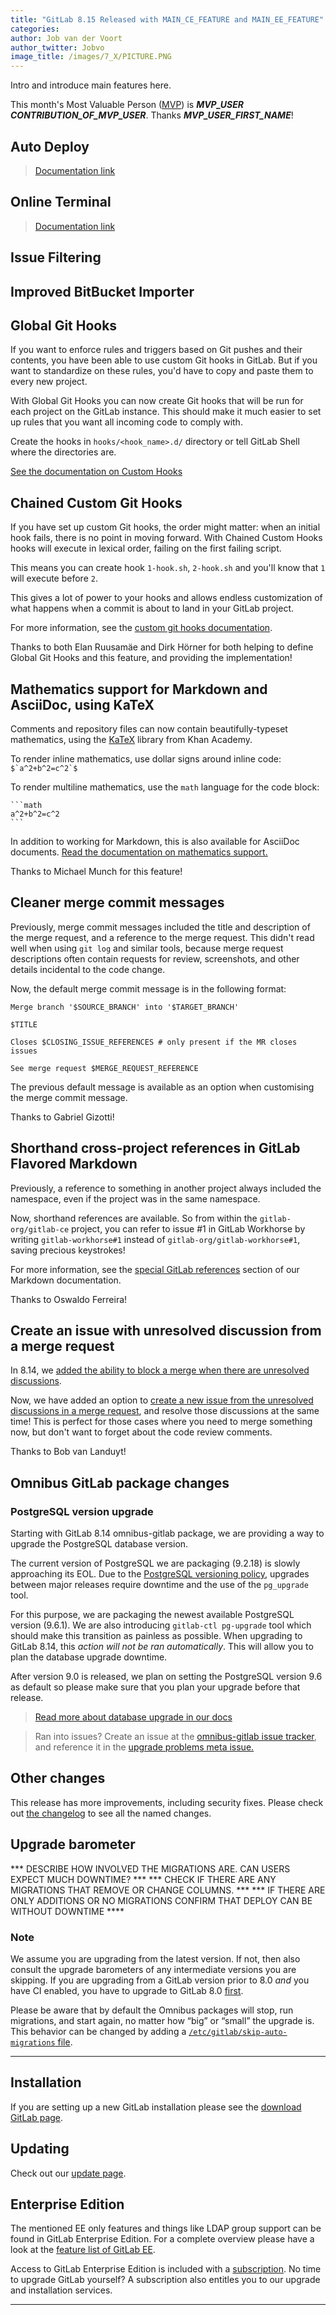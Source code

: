 ```yaml
---
title: "GitLab 8.15 Released with MAIN_CE_FEATURE and MAIN_EE_FEATURE"
categories:
author: Job van der Voort
author_twitter: Jobvo
image_title: /images/7_X/PICTURE.PNG
---
```


Intro and introduce main features here.

This month's Most Valuable Person ([MVP](https://about.gitlab.com/mvp/)) is ***MVP_USER*** ***CONTRIBUTION_OF_MVP_USER***.
Thanks ***MVP_USER_FIRST_NAME***!

<!--more-->

## Auto Deploy

> [Documentation link](link)

## Online Terminal

> [Documentation link](link)

## Issue Filtering

## Improved BitBucket Importer

## Global Git Hooks

If you want to enforce rules and triggers based on Git pushes and their
contents, you have been able to use custom Git hooks in GitLab. But if you
want to standardize on these rules, you'd have to copy and paste them
to every new project.

With Global Git Hooks you can now create Git hooks that will be run
for each project on the GitLab instance. This should make it much easier
to set up rules that you want all incoming code to comply with.

Create the hooks in `hooks/<hook_name>.d/` directory or tell GitLab Shell where the directories are.

[See the documentation on Custom Hooks](https://docs.gitlab.com/ce/administration/custom_hooks.html)


## Chained Custom Git Hooks

If you have set up custom Git hooks, the order might matter: when an initial
hook fails, there is no point in moving forward. With Chained Custom Hooks
hooks will execute in lexical order, failing on the first failing script.

This means you can create hook `1-hook.sh`, `2-hook.sh` and you'll know that
`1` will execute before `2`.

This gives a lot of power to your hooks and allows endless customization of
what happens when a commit is about to land in your GitLab project.

For more information, see the [custom git hooks documentation](https://docs.gitlab.com/ce/administration/custom_hooks.html#chained-hooks-support).

Thanks to both Elan Ruusamäe and Dirk Hörner for both helping to define Global Git Hooks and this feature, and providing the implementation!

## Mathematics support for Markdown and AsciiDoc, using KaTeX

Comments and repository files can now contain beautifully-typeset mathematics, using the [KaTeX](https://khan.github.io/KaTeX/) library from Khan Academy.

To render inline mathematics, use dollar signs around inline code: ```$`a^2+b^2=c^2`$```

To render multiline mathematics, use the `math` language for the code block:

    ```math
    a^2+b^2=c^2
    ```

In addition to working for Markdown, this is also available for AsciiDoc documents. [Read the documentation on mathematics support.](https://docs.gitlab.com/ce/user/markdown.html#math)

Thanks to Michael Munch for this feature!

## Cleaner merge commit messages

Previously, merge commit messages included the title and description of the merge request, and a reference to the merge request. This didn't read well when using `git log` and similar tools, because merge request descriptions often contain requests for review, screenshots, and other details incidental to the code change.

Now, the default merge commit message is in the following format:

    Merge branch '$SOURCE_BRANCH' into '$TARGET_BRANCH'

    $TITLE

    Closes $CLOSING_ISSUE_REFERENCES # only present if the MR closes issues

    See merge request $MERGE_REQUEST_REFERENCE

The previous default message is available as an option when customising the merge commit message.

Thanks to Gabriel Gizotti!

## Shorthand cross-project references in GitLab Flavored Markdown

Previously, a reference to something in another project always included the namespace, even if the project was in the same namespace.

Now, shorthand references are available. So from within the `gitlab-org/gitlab-ce` project, you can refer to issue #1 in GitLab Workhorse by writing `gitlab-workhorse#1` instead of `gitlab-org/gitlab-workhorse#1`, saving precious keystrokes!

For more information, see the [special GitLab references](https://docs.gitlab.com/ce/user/markdown.html#special-gitlab-references) section of our Markdown documentation.

Thanks to Oswaldo Ferreira!

## Create an issue with unresolved discussion from a merge request

In 8.14, we [added the ability to block a merge when there are unresolved discussions](https://about.gitlab.com/2016/11/22/gitlab-8-14-released/#prevent-merge-until-review-is-done).

Now, we have added an option to [create a new issue from the unresolved discussions in a merge request](https://docs.gitlab.com/ce/user/project/merge_requests/merge_request_discussion_resolution.html#move-all-unresolved-discussions-in-a-merge-request-to-an-issue), and resolve those discussions at the same time! This is perfect for those cases where you need to merge something now, but don't want to forget about the code review comments.

Thanks to Bob van Landuyt!

## Omnibus GitLab package changes

### PostgreSQL version upgrade

Starting with GitLab 8.14 omnibus-gitlab package, we are providing a way to
upgrade the PostgreSQL database version.

The current version of PostgreSQL we are packaging (9.2.18) is slowly
approaching its EOL. Due to the [PostgreSQL versioning policy](https://www.postgresql.org/support/versioning/),
upgrades between major releases require downtime and the use of the `pg_upgrade` tool.

For this purpose, we are packaging the newest available PostgreSQL version (9.6.1).
We are also introducing `gitlab-ctl pg-upgrade` tool which should make this
transition as painless as possible.
When upgrading to GitLab 8.14, this *action will not be ran automatically*.
This will allow you to plan the database upgrade downtime.

After version 9.0 is released, we plan on setting the PostgreSQL version 9.6 as
default so please make sure that you plan your upgrade before that release.

> [Read more about database upgrade in our docs](https://docs.gitlab.com/omnibus/maintenance/README.html#upgrade-postgresql-database)


> Ran into issues? Create an issue at the [omnibus-gitlab issue tracker](https://gitlab.com/gitlab-org/omnibus-gitlab/issues),
and reference it in the [upgrade problems meta issue.](https://gitlab.com/gitlab-org/omnibus-gitlab/issues/1783)


## Other changes

This release has more improvements, including security fixes. Please check out
[the changelog] to see all the named changes.

[the changelog]: https://gitlab.com/gitlab-org/gitlab-ce/blob/master/CHANGELOG.md

## Upgrade barometer


*** DESCRIBE HOW INVOLVED THE MIGRATIONS ARE. CAN USERS EXPECT MUCH DOWNTIME? ***
*** CHECK IF THERE ARE ANY MIGRATIONS THAT REMOVE OR CHANGE COLUMNS. ***
*** IF THERE ARE ONLY ADDITIONS OR NO MIGRATIONS CONFIRM THAT DEPLOY CAN BE WITHOUT DOWNTIME ****


### Note

We assume you are upgrading from the latest version. If not, then also consult the upgrade barometers of any intermediate versions you are skipping.
If you are upgrading from a GitLab version prior to 8.0 *and* you have CI enabled, you have to upgrade to GitLab 8.0 [first](https://about.gitlab.com/2015/09/22/gitlab-8-0-released/).

Please be aware that by default the Omnibus packages will stop, run migrations,
and start again, no matter how “big” or “small” the upgrade is. This behavior
can be changed by adding a [`/etc/gitlab/skip-auto-migrations`
file](http://doc.gitlab.com/omnibus/update/README.html).

----

## Installation

If you are setting up a new GitLab installation please see the
[download GitLab page](https://about.gitlab.com/installation/).

## Updating

Check out our [update page](https://about.gitlab.com/update/).

## Enterprise Edition

The mentioned EE only features and things like LDAP group support can be found in GitLab Enterprise Edition.
For a complete overview please have a look at the [feature list of GitLab EE]( https://about.gitlab.com/features/#enterprise).

Access to GitLab Enterprise Edition is included with a
[subscription]( https://about.gitlab.com/pricing/).
No time to upgrade GitLab yourself?
A subscription also entitles you to our upgrade and installation services.

----
